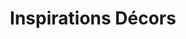 ---
title: "Inspirations Décors"
url: /saint-germain-en-laye/inspirations-decors/
shop: Raumausstattung
---